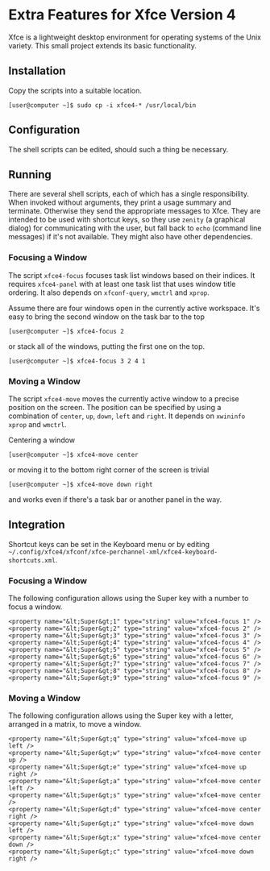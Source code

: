 # Extra Features for Xfce Version 4

Xfce is a lightweight desktop environment for operating systems of the Unix variety.
This small project extends its basic functionality.

## Installation

Copy the scripts into a suitable location.

	[user@computer ~]$ sudo cp -i xfce4-* /usr/local/bin

## Configuration

The shell scripts can be edited, should such a thing be necessary.

## Running

There are several shell scripts, each of which has a single responsibility.
When invoked without arguments, they print a usage summary and terminate.
Otherwise they send the appropriate messages to Xfce.
They are intended to be used with shortcut keys, so
 they use `zenity` (a graphical dialog) for communicating with the user, but
 fall back to `echo` (command line messages) if it's not available.
They might also have other dependencies.

### Focusing a Window

The script `xfce4-focus` focuses task list windows based on their indices.
It requires `xfce4-panel` with at least one task list that uses window title ordering.
It also depends on
 `xfconf-query`,
 `wmctrl` and
 `xprop`.

Assume there are four windows open in the currently active workspace.
It's easy to bring the second window on the task bar to the top

	[user@computer ~]$ xfce4-focus 2

 or stack all of the windows, putting the first one on the top.

	[user@computer ~]$ xfce4-focus 3 2 4 1

### Moving a Window

The script `xfce4-move` moves the currently active window to a precise position on the screen.
The position can be specified by using a combination of `center`, `up`, `down`, `left` and `right`.
It depends on
 `xwininfo`
 `xprop` and
 `wmctrl`.

Centering a window

	[user@computer ~]$ xfce4-move center

 or moving it to the bottom right corner of the screen is trivial

	[user@computer ~]$ xfce4-move down right

 and works even if there's a task bar or another panel in the way.

## Integration

Shortcut keys can be set
 in the Keyboard menu or
 by editing `~/.config/xfce4/xfconf/xfce-perchannel-xml/xfce4-keyboard-shortcuts.xml`.

### Focusing a Window

The following configuration allows using the Super key with a number to focus a window.

	<property name="&lt;Super&gt;1" type="string" value="xfce4-focus 1" />
	<property name="&lt;Super&gt;2" type="string" value="xfce4-focus 2" />
	<property name="&lt;Super&gt;3" type="string" value="xfce4-focus 3" />
	<property name="&lt;Super&gt;4" type="string" value="xfce4-focus 4" />
	<property name="&lt;Super&gt;5" type="string" value="xfce4-focus 5" />
	<property name="&lt;Super&gt;6" type="string" value="xfce4-focus 6" />
	<property name="&lt;Super&gt;7" type="string" value="xfce4-focus 7" />
	<property name="&lt;Super&gt;8" type="string" value="xfce4-focus 8" />
	<property name="&lt;Super&gt;9" type="string" value="xfce4-focus 9" />

### Moving a Window

The following configuration allows using the Super key with a letter, arranged in a matrix, to move a window.


	<property name="&lt;Super&gt;q" type="string" value="xfce4-move up left />
	<property name="&lt;Super&gt;w" type="string" value="xfce4-move center up />
	<property name="&lt;Super&gt;e" type="string" value="xfce4-move up right />
	<property name="&lt;Super&gt;a" type="string" value="xfce4-move center left />
	<property name="&lt;Super&gt;s" type="string" value="xfce4-move center />
	<property name="&lt;Super&gt;d" type="string" value="xfce4-move center right />
	<property name="&lt;Super&gt;z" type="string" value="xfce4-move down left />
	<property name="&lt;Super&gt;x" type="string" value="xfce4-move center down />
	<property name="&lt;Super&gt;c" type="string" value="xfce4-move down right />
